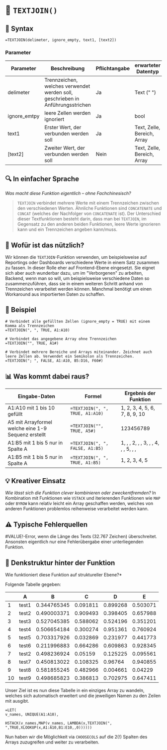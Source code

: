 
# 📄 `TEXTJOIN()`

## 🔹 Syntax
`=TEXTJOIN(delimeter, ignore_empty, text1, [text2])`

### Parameter

| Parameter    | Beschreibung                                                                   | Pflichtangabe | erwarteter Datentyp         |
| ------------ | ------------------------------------------------------------------------------ | ------------- | --------------------------- |
| delimeter    | Trennzeichen, welches verwendet werden soll, geschrieben in Anführungsstrichen | Ja            | Text (" ")                  |
| ignore_emtpy | leere Zellen werden ignoriert                                                  | Ja            | bool                        |
| text1        | Erster Wert, der verbunden werden soll                                         | Ja            | Text, Zelle, Bereich, Array |
| \[text2]     | Zweiter Wert, der verbunden werden soll                                        | Nein          | Text, Zelle, Bereich, Array |

## 🔍 In einfacher Sprache
*Was macht diese Funktion eigentlich – ohne Fachchinesisch?*
> `TEXTJOIN` verbindet mehrere Werte mit einem Trennzeichen zwischen den verschiedenen Werten. Ähnliche Funktionen sind `CONCATENATE` und `CONCAT` (welches der Nachfolger von `CONCATENATE` ist). Der Unterschied dieser Textfunktionen besteht darin, dass man bei `TEXTJOIN`, im Gegensatz zu den anderen beiden Funktionen, leere Werte ignorieren kann und ein Trennzeichen angeben kann/muss.

## 📌 Wofür ist das nützlich?
Wir können die `TEXTJOIN`-Funktion verwenden, um beispielsweise auf Reportings oder Dashboards verschiedene Werte in einem Satz zusammen zu fassen. In dieser Rolle eher auf Frontend-Ebene eingesetzt.
Sie eignet sich aber auch wunderbar dazu, um im "Verborgenen" zu arbeiten, Backend, wenn man so will, um beispielsweise verschiedene Daten so zusammenzuführen, dass sie in einem weiteren Schritt anhand von Trennzeichen verarbeitet werden können. Manchmal benötigt um einen Workaround aus importierten Daten zu schaffen.

## 🔢 Beispiel
```excel
# Verbindet alle gefüllten Zellen (ignore_empty = TRUE) mit einem Komma als Trennzeichen
=TEXTJOIN(", ", TRUE, A1:A10)

# Verbindet das angegebene Array ohne Trennzeichen
=TEXTJOIN("", TRUE, A1#)

# Verbindet mehrere Bereiche und Arrays miteinander. Zeichnet auch leere Zellen ab. Verwendet ein Semikolon als Trennzeichen.
=TEXTJOIN("; ", FALSE, A1:A10, B5:D16, F60#)
```

## 📊 Was kommt dabei raus?
| Eingabe-Daten                                       | Formel                          | Ergebnis der Funktion              |
| --------------------------------------------------- | ------------------------------- | ---------------------------------- |
| A1:A10 mit 1 bis 10 gefüllt                         | `=TEXTJOIN(", ", TRUE, A1:A10)` | 1, 2, 3, 4, 5, 6, 7, 8, 9, 10      |
| A5 mit Arrayformel welche eine 1-9 Sequenz erstellt | `=TEXTJOIN("", TRUE, A5#) `     | 123456789                          |
| A1:B5 mit 1 bis 5 nur in Spalte A                   | `=TEXTJOIN(", ", FALSE, A1:B5)` | 1, , , 2, , , 3, , , 4, , , 5, , , |
| A1:B5 mit 1 bis 5 nur in Spalte A                   | `=TEXTJOIN(", ", TRUE, A1:B5)`  | 1, 2, 3, 4, 5                      |

## 💡 Kreativer Einsatz
*Wie lässt sich die Funktion clever kombinieren oder zweckentfremden?*
In Kombination mit Funktionen wie `VSTACK` und iterierenden Funktionen wie `MAP` oder `BYROW` kann relativ leicht ein Array geschaffen werden, welches von anderen Funktionen problemlos reihenweise verarbeitet werden kann.

## ⚠ Typische Fehlerquellen
\#VALUE!-Error, wenn die Länge des Texts (32.767 Zeichen) überschreitet. Ansonsten eigentlich nur eine Fehlerübergabe einer unterliegenden Funktion.

## 🧠 Denkstruktur hinter der Funktion
Wie funktioniert diese Funktion auf struktureller Ebene?*

Folgende Tabelle gegeben:

|     | A     | B           | C        | D        | E        |
| --- | ----- | ----------- | -------- | -------- | -------- |
| 1   | test1 | 0.344765345 | 0.091811 | 0.899268 | 0.503071 |
| 2   | test2 | 0.490003371 | 0.909493 | 0.398405 | 0.657988 |
| 3   | test3 | 0.527045385 | 0.588062 | 0.524196 | 0.351201 |
| 4   | test4 | 0.506654184 | 0.300274 | 0.951361 | 0.760924 |
| 5   | test5 | 0.703317926 | 0.032869 | 0.231977 | 0.441773 |
| 6   | test6 | 0.211996883 | 0.664286 | 0.609863 | 0.928345 |
| 7   | test2 | 0.498236924 | 0.05159  | 0.125225 | 0.095561 |
| 8   | test7 | 0.450813022 | 0.108325 | 0.96764  | 0.940855 |
| 9   | test8 | 0.581855245 | 0.482966 | 0.004661 | 0.04229  |
| 10  | test9 | 0.498685823 | 0.386813 | 0.702975 | 0.647411 |

Unser Ziel ist es nun diese Tabelle in ein einziges Array zu wandeln, welches sich automatisch erweitert und die jeweiligen Namen zu den Zeilen mit ausgibt.

```excel
=LET(
v_names, UNIQUE(A1:A10),

HSTACK(v_names,MAP(v_names, LAMBDA(x,TEXTJOIN(", ",TRUE,XLOOKUP(x,A1:A10,B1:E10,,0))))))
```

Nun haben wir die Möglichkeit via `CHOOSECOLS` auf die 2(!) Spalten des Arrays zuzugreifen und weiter zu verarbeiten.